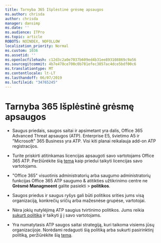 ```yaml
---
title: Tarnyba 365 Išplėstinė grėsmę apsaugos
ms.author: chrisda
author: chrisda
manager: dansimp
ms.date: ''
ms.audience: ITPro
ms.topic: article
ROBOTS: NOINDEX, NOFOLLOW
localization_priority: Normal
ms.custom: 1036
ms.assetid: ''
ms.openlocfilehash: c12d3c2a0e7037b609ed4b31ee893108869c9a56
ms.sourcegitcommit: 4b7e478ce700c0b781efec3857ac4dce5bdf00c6
ms.translationtype: MT
ms.contentlocale: lt-LT
ms.lasthandoff: 06/07/2019
ms.locfileid: "34765245"
---
```

# <a name="office-365-advanced-threat-protection"></a>Tarnyba 365 Išplėstinė grėsmę apsaugos

- Saugus priedais, saugos saitai ir apsimetant yra dalis, Office 365 Advanced Threat apsaugos (ATP). Enterprise E5, švietimo A5 ir "Microsoft" 365 Business yra ATP. Visi kiti planai reikalauja add-on ATP registracijos.

- Turite priskirti atitinkamas licencijas apsaugoti savo vartotojams Office 365 ATP. Peržiūrėkite šią [temą](https://docs.microsoft.com/office365/admin/subscriptions-and-billing/assign-licenses-to-users) kaip priedui taikyti licencijas savo vartotojams.

- "Office 365" visuotinis administratorių arba saugumo administratorių funkcijas Office 365 ATP saugumo & atitikties užtikrinimo centre ne **Grėsmė Managmeent** galite pasiekti \> **politikos**.

- Saugos priedus ir saugus ryšys gali būti politikos srities jums visą organizaciją, konkrečių sričių arba mažesnėse grupėse, vartotojai.

- Nėra jokių nutylėjimą ATP saugius tvirtinimo politikos. Jums reikia [sukurti politiką](https://docs.microsoft.com/office365/securitycompliance/set-up-atp-safe-attachments-policies) ir taikyti jį į savo vartotojams.

- Yra numatytasis ATP saugos saitai strategiją, kuri taikoma visiems jūsų organizacijoje. Norėdami redaguoti šią politiką arba sukurti pasirinktinį politiką, peržiūrėkite šią [temą](https://docs.microsoft.com/office365/securitycompliance/set-up-atp-safe-links-policies).
